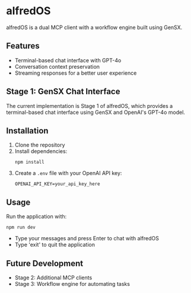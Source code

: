 # alfredOS

alfredOS is a dual MCP client with a workflow engine built using GenSX.

## Features

- Terminal-based chat interface with GPT-4o
- Conversation context preservation
- Streaming responses for a better user experience

## Stage 1: GenSX Chat Interface

The current implementation is Stage 1 of alfredOS, which provides a terminal-based chat interface using GenSX and OpenAI's GPT-4o model.

## Installation

1. Clone the repository
2. Install dependencies:
   ```
   npm install
   ```
3. Create a `.env` file with your OpenAI API key:
   ```
   OPENAI_API_KEY=your_api_key_here
   ```

## Usage

Run the application with:

```
npm run dev
```

- Type your messages and press Enter to chat with alfredOS
- Type 'exit' to quit the application

## Future Development

- Stage 2: Additional MCP clients
- Stage 3: Workflow engine for automating tasks
